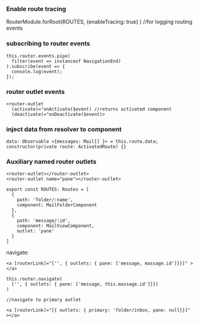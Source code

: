 ### Enable route tracing

RouterModule.forRoot(ROUTES, {enableTracing: true} ) //for logging routing events

### subscribing to router events

```
this.router.events.pipe(
  filter(event => instanceof NavigationEnd)
).subscribe(event => {
  console.log(event);
});
```

### router outlet events

```
<router-outlet
  (activate)="onActivate($event) //returns activated component
  (deactivate)="onDeactivate($event)>
```

### inject data from resolver to component

```
data: Observable <{messages: Mail[] }> = this.route.data;
constructor(private route: ActivatedRoute) {}
```

### Auxiliary named router outlets

```
<router-outlet></router-outlet>
<router-outlet name="pane"></router-outlet>

export const ROUTES: Routes = [
  {
    path: 'folder/:name',
    component: MailFolderComponent
  },
  {
    path: 'message/:id',
    component: MailViewComponent,
    outlet: 'pane'
  }
]
```

navigate:

```
<a [routerLink]="['', { outlets: { pane: ['message, massage.id']}}]" ></a>

this.router.navigate(
  ['', { outlets: { pane: ['message, this.massage.id']}}]
)

//navigate to primary autlet

<a [routerLink]="[{ outlets: { primary: 'folder/inbox, pane: null}}]" ></a>
```

